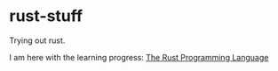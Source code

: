 # rust-stuff
Trying out rust.

I am here with the learning progress: [The Rust Programming Language](https://doc.rust-lang.org/book/ch06-02-match.html)
